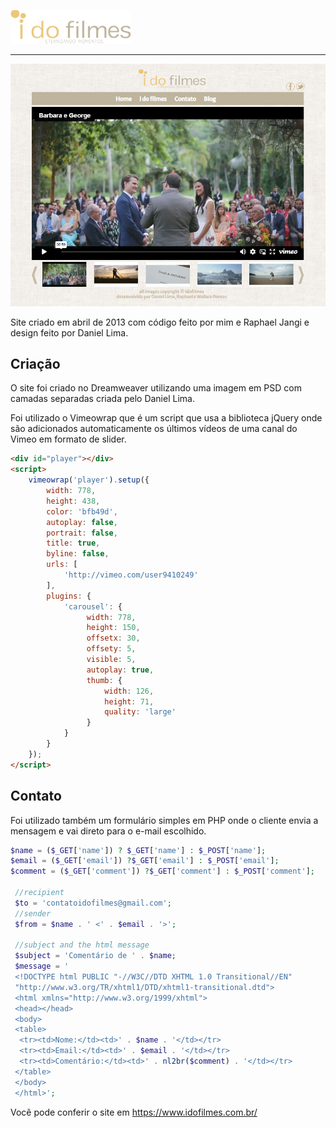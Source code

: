 ![Logo](imagens/logo.png "Logo")

***

![Captura](imagens/captura.jpg "Captura de tela do site")

Site criado em abril de 2013 com código feito por mim e Raphael Jangi e design feito por Daniel Lima.

## Criação

O site foi criado no Dreamweaver utilizando uma imagem em PSD com camadas separadas criada pelo Daniel Lima.

Foi utilizado o Vimeowrap que é um script que usa a biblioteca jQuery onde são adicionados automaticamente os últimos vídeos de uma canal do Vimeo em formato de slider.

```html
<div id="player"></div>
<script>
    vimeowrap('player').setup({
        width: 778,
        height: 438,
        color: 'bfb49d',
        autoplay: false,
        portrait: false,
        title: true,
        byline: false,
        urls: [
            'http://vimeo.com/user9410249'
        ],
        plugins: {
            'carousel': {
                 width: 778,
                 height: 150,
                 offsetx: 30,
                 offsety: 5,
                 visible: 5,
                 autoplay: true,
                 thumb: {
                     width: 126,
                     height: 71,   
                     quality: 'large'
                 }
            }
        }
    });
</script>
```

## Contato

Foi utilizado também um formulário simples em PHP onde o cliente envia a mensagem e vai direto para o e-mail escolhido.

```php
$name = ($_GET['name']) ? $_GET['name'] : $_POST['name'];
$email = ($_GET['email']) ?$_GET['email'] : $_POST['email'];
$comment = ($_GET['comment']) ?$_GET['comment'] : $_POST['comment'];

 //recipient
 $to = 'contatoidofilmes@gmail.com'; 
 //sender
 $from = $name . ' <' . $email . '>';
 
 //subject and the html message
 $subject = 'Comentário de ' . $name; 
 $message = '
 <!DOCTYPE html PUBLIC "-//W3C//DTD XHTML 1.0 Transitional//EN" 
 "http://www.w3.org/TR/xhtml1/DTD/xhtml1-transitional.dtd">
 <html xmlns="http://www.w3.org/1999/xhtml">
 <head></head>
 <body>
 <table>
  <tr><td>Nome:</td><td>' . $name . '</td></tr>
  <tr><td>Email:</td><td>' . $email . '</td></tr>
  <tr><td>Comentário:</td><td>' . nl2br($comment) . '</td></tr>
 </table>
 </body>
 </html>';
```

Você pode conferir o site em https://www.idofilmes.com.br/